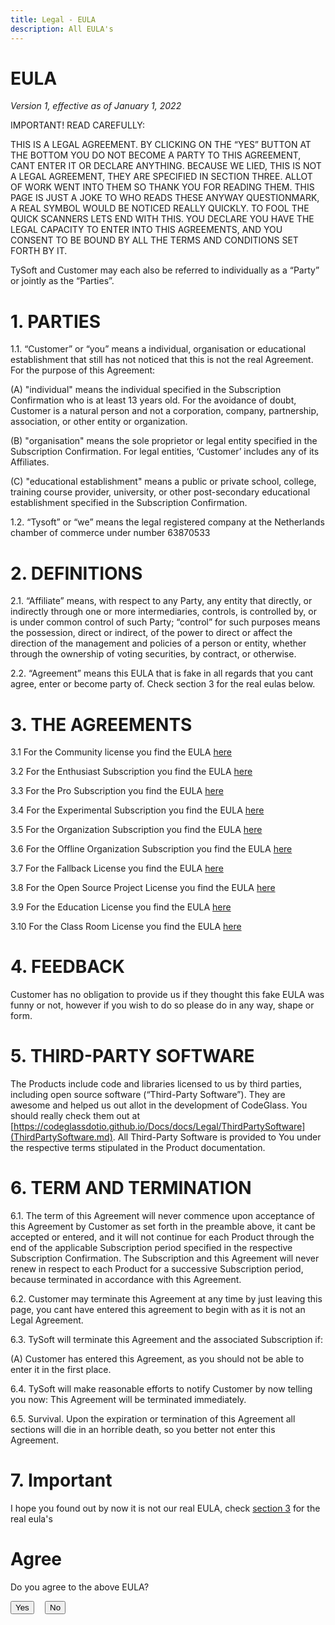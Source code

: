 ```yaml
---
title: Legal - EULA
description: All EULA's 
---
```

# EULA
*Version 1, effective as of January 1, 2022*

IMPORTANT! READ CAREFULLY:

THIS IS A LEGAL AGREEMENT. BY CLICKING ON THE “YES” BUTTON AT THE BOTTOM YOU DO NOT BECOME A PARTY TO THIS AGREEMENT, CANT ENTER IT OR DECLARE ANYTHING. BECAUSE WE LIED, THIS IS NOT A LEGAL AGREEMENT, THEY ARE SPECIFIED IN SECTION THREE. ALLOT OF WORK WENT INTO THEM SO THANK YOU FOR READING THEM. THIS PAGE IS JUST A JOKE TO WHO READS THESE ANYWAY QUESTIONMARK, A REAL SYMBOL WOULD BE NOTICED REALLY QUICKLY. TO FOOL THE QUICK SCANNERS LETS END WITH THIS. YOU DECLARE YOU HAVE THE LEGAL CAPACITY TO ENTER INTO THIS AGREEMENTS, AND YOU CONSENT TO BE BOUND BY ALL THE TERMS AND CONDITIONS SET FORTH BY IT.

TySoft and Customer may each also be referred to individually as a “Party” or jointly as the “Parties”.

# 1. PARTIES
1.1. “Customer” or “you” means a individual, organisation or educational establishment that still has not noticed that this is not the real Agreement. For the purpose of this Agreement:

(A) "individual" means the individual specified in the Subscription Confirmation who is at least 13 years old. For the avoidance of doubt, Customer is a natural person and not a corporation, company, partnership, association, or other entity or organization.

(B) "organisation" means the sole proprietor or legal entity specified in the Subscription Confirmation. For legal entities, ‘Customer’ includes any of its Affiliates.

(C) "educational establishment" means a public or private school, college, training course provider, university, or other post-secondary educational establishment specified in the Subscription Confirmation.

1.2. “Tysoft” or “we” means the legal registered company at the Netherlands chamber of commerce under number 63870533

# 2. DEFINITIONS
2.1. “Affiliate” means, with respect to any Party, any entity that directly, or indirectly through one or more intermediaries, controls, is controlled by, or is under common control of such Party; “control” for such purposes means the possession, direct or indirect, of the power to direct or affect the direction of the management and policies of a person or entity, whether through the ownership of voting securities, by contract, or otherwise.

2.2. “Agreement” means this EULA that is fake in all regards that you cant agree, enter or become party of. Check section 3 for the real eulas below.

# 3. THE AGREEMENTS
3.1 For the Community license you find the EULA [here](EULA/CommunitySubscriptionAgreement.md)

3.2 For the Enthusiast Subscription you find the EULA [here](EULA/EnthusiastSubscriptionAgreement.md)

3.3 For the Pro Subscription you find the EULA [here](EULA/ProSubscriptionAgreement.md)

3.4 For the Experimental Subscription you find the EULA [here](EULA/ExperimentalSubscriptionAgreement.md)

3.5 For the Organization Subscription you find the EULA [here](EULA/OrganisationSubscriptionAgreement.md)

3.6 For the Offline Organization Subscription you find the EULA [here](EULA/OrganisationSubscriptionAgreement.md)

3.7 For the Fallback License you find the EULA [here](EULA/FallbackSubscriptionAgreement.md)

3.8 For the Open Source Project License you find the EULA [here](EULA/OpenSourceSubscriptionAgreement.md)

3.9 For the Education License you find the EULA [here](EULA/EducationSubscriptionAgreement.md)

3.10 For the Class Room License you find the EULA [here](EULA/ClassRoomSubscriptionAgreement.md)



# 4. FEEDBACK
Customer has no obligation to provide us if they thought this fake EULA was funny or not, however if you wish to do so please do in any way, shape or form.

# 5. THIRD-PARTY SOFTWARE
The Products include code and libraries licensed to us by third parties, including open source software (“Third-Party Software”). They are awesome and helped us out allot in the development of CodeGlass. You should really check them out at [https://codeglassdotio.github.io/Docs/docs/Legal/ThirdPartySoftware](ThirdPartySoftware.md). All Third-Party Software is provided to You under the respective terms stipulated in the Product documentation.


# 6. TERM AND TERMINATION
6.1. The term of this Agreement will never commence upon acceptance of this Agreement by Customer as set forth in the preamble above, it cant be accepted or entered, and it will not continue for each Product through the end of the applicable Subscription period specified in the respective Subscription Confirmation. The Subscription and this Agreement will never renew in respect to each Product for a successive Subscription period, because terminated in accordance with this Agreement.

6.2. Customer may terminate this Agreement at any time by just leaving this page, you cant have entered this agreement to begin with as it is not an Legal Agreement.

6.3. TySoft will terminate this Agreement and the associated Subscription if:

(A) Customer has entered this Agreement, as you should not be able to enter it in the first place.

6.4. TySoft will make reasonable efforts to notify Customer by now telling you now: This Agreement will be terminated immediately. 

6.5. Survival. Upon the expiration or termination of this Agreement all sections will die in an horrible death, so you better not enter this Agreement.


# 7. Important

I hope you found out by now it is not our real EULA, check [section 3](#3-the-agreements) for the real eula's

<style>
  .eula--answer {
    display: inline-block;
  }
  .eula--answer-no {
    margin-left: 1em;
  }
  .eula--response {
    display: none;
    margin-top: 1em;
  }
  .eula--response__visible {
    display: block;
  }
</style>

# Agree
<p class="eula--question">Do you agree to the above EULA?</p>
<button class="eula--answer eula--answer-yes">Yes</button>
<button class="eula--answer eula--answer-no">No</button>
<p class="eula--response eula--response-yes">
  Really? did you even read it? what if you accepted to be part of a human centipede? <br/>
  <br/>
   You have not agreed to anything and you can find the real EULA in <a href="#3-the-agreements">section 3</a> above...<br/>
  <br/>
  And just to be sure we will now terminate all sections acording to Section 6, this is your fault, hope you can sleep tonight.
</p>
<p class="eula--response eula--response-no">
  Good, you read the EULA :) hope you thought it was funny also.<br/>
  <br/>
  You can find the real EULA in <a href="#3-the-agreements">section 3</a> above.
</p>
<script>
  const eulayesButton = document.querySelector('.eula--answer-yes');
  const eulanoButton = document.querySelector('.eula--answer-no');
  const eulayesResponse = document.querySelector('.eula--response-yes');
  const eulanoResponse = document.querySelector('.eula--response-no');
  const euladisableButtons = () => {
    eulayesButton.disabled = true;
    eulanoButton.disabled = true;
  };
  const eulasendFeedback = (value) => {
    if (typeof ga !== 'function') return;
    const args = {
      command: 'send',
      hitType: 'event',
      category: 'Helpful',
      action: 'click',
      label: window.location.pathname,
      value: value
    };
    ga(args.command, args.hitType, args.category, args.action, args.label, args.value);
  };
  eulayesButton.addEventListener('click', () => {
    eulayesResponse.classList.add('eula--response__visible');
    euladisableButtons();
    eulasendFeedback(1);
  });
  eulanoButton.addEventListener('click', () => {
    eulanoResponse.classList.add('eula--response__visible');
    euladisableButtons();
    eulasendFeedback(0);
  });
</script><br/>






